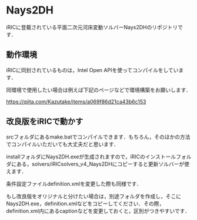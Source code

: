 # Nays2DH

iRICに登載されている平面二次元河床変動ソルバーNays2DHのリポジトリです．

## 動作環境

iRICに同封されているものは，Intel Open APIを使ってコンパイルをしています．

同環境で使用したい場合は例えば下記のページなどで環境構築をお願いします．

https://qiita.com/Kazutake/items/a069f86d21ca43b6c153

## 改良版をiRICで動かす

srcフォルダにあるmake.batでコンパイルできます．もちろん，そのほかの方法でコンパイルいただいても大丈夫だと思います．

installフォルダにNays2DH.exeが生成されますので，iRICのインストールフォルダにある，solvers/iRICsolvers_v4_Nays2DHにコピーすると更新ソルバーが使えます．

条件設定ファイルdefinition.xmlを変更した際も同様です．

もし改良版をオリジナルと分けたい場合は，別途フォルダを作成し，そこにNays2DH.exe，definition.xmlなどをコピーしてください．その際，definition.xml内にあるcaptionなどを変更しておくと，区別がつきやすいです．
